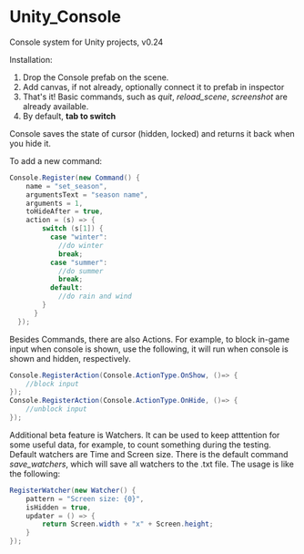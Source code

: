 # Unity_Console

Console system for Unity projects, v0.24

Installation:

1. Drop the Console prefab on the scene.
2. Add canvas, if not already, optionally connect it to prefab in inspector
3. That's it! Basic commands, such as *quit*, *reload_scene*, *screenshot* are already available.
4. By default, **tab to switch**

Console saves the state of cursor (hidden, locked) and returns it back when you hide it.

To add a new command:

```csharp
Console.Register(new Command() {
    name = "set_season",
    argumentsText = "season name",
    arguments = 1,
    toHideAfter = true,
    action = (s) => {
        switch (s[1]) {
          case "winter":
            //do winter
            break;
          case "summer":
            //do summer
            break;
          default:
            //do rain and wind
        }
      }
  });
```

Besides Commands, there are also Actions. For example, to block in-game input when console is shown, use the following, it will run when console is shown and hidden, respectively.

```csharp
Console.RegisterAction(Console.ActionType.OnShow, ()=> {
    //block input
});
Console.RegisterAction(Console.ActionType.OnHide, ()=> {
    //unblock input
});
```

Additional beta feature is Watchers. It can be used to keep atttention for some useful data, for example, to count something during the testing. Default watchers are Time and Screen size. There is the default command *save_watchers*, which will save all watchers to the .txt file. The usage is like the following:

```csharp
RegisterWatcher(new Watcher() {
    pattern = "Screen size: {0}",
    isHidden = true,
    updater = () => {
        return Screen.width + "x" + Screen.height;
    }
});
```

